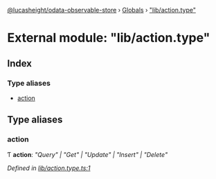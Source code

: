 [@lucasheight/odata-observable-store](../README.md) › [Globals](../globals.md) › ["lib/action.type"](_lib_action_type_.md)

# External module: "lib/action.type"

## Index

### Type aliases

* [action](_lib_action_type_.md#action)

## Type aliases

###  action

Ƭ **action**: *"Query" | "Get" | "Update" | "Insert" | "Delete"*

*Defined in [lib/action.type.ts:1](https://github.com/lucasheight/odata-observable-store/blob/de4f0a11/projects/odata-observable-store/src/lib/action.type.ts#L1)*
